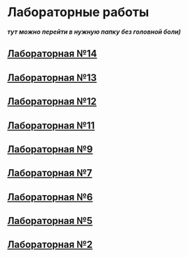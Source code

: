 # Лабораторные работы 

***тут можно перейти в нужную папку без головной боли)***

## [Лабораторная №14](https://github.com/fkifa/laboratory/tree/main/2020-2021/OS/lab14)

## [Лабораторная №13](https://github.com/fkifa/laboratory/tree/main/2020-2021/OS/lab13)

## [Лабораторная №12](https://github.com/fkifa/laboratory/tree/main/2020-2021/OS/lab12)

## [Лабораторная №11](https://github.com/fkifa/laboratory/tree/main/2020-2021/OS/lab11)

## [Лабораторная №9](https://github.com/fkifa/laboratory/tree/main/2020-2021/OS/lab09)

## [Лабораторная №7](https://github.com/fkifa/laboratory/tree/main/2020-2021/OS/lab07)

## [Лабораторная №6](https://github.com/fkifa/laboratory/tree/main/2020-2021/OS/lab06)

## [Лабораторная №5](https://github.com/fkifa/laboratory/tree/main/2020-2021/OS/lab05)

## [Лабораторная №2](https://github.com/fkifa/laboratory/tree/main/2020-2021/OS/lab02)
